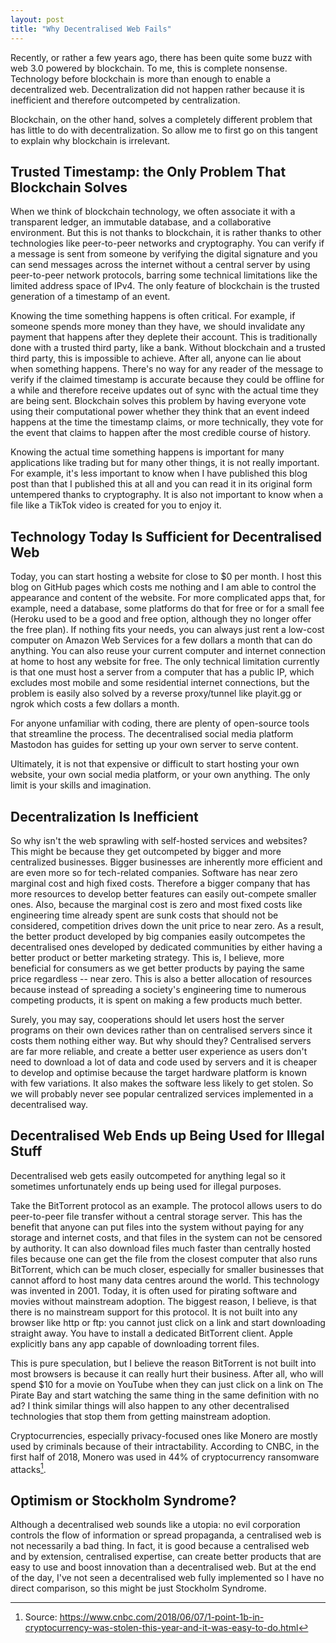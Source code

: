 ```yaml
---
layout: post
title: "Why Decentralised Web Fails"
---
```


Recently, or rather a few years ago, there has been quite some buzz with web 3.0 powered by blockchain. To me, this is complete nonsense. Technology before blockchain is more than enough to enable a decentralized web. Decentralization did not happen rather because it is inefficient and therefore outcompeted by centralization. 

Blockchain, on the other hand, solves a completely different problem that has little to do with decentralization. So allow me to first go on this tangent to explain why blockchain is irrelevant.

## Trusted Timestamp: the Only Problem That Blockchain Solves

When we think of blockchain technology, we often associate it with a transparent ledger, an immutable database, and a collaborative environment. But this is not thanks to blockchain, it is rather thanks to other technologies like peer-to-peer networks and cryptography. You can verify if a message is sent from someone by verifying the digital signature and you can send messages across the internet without a central server by using peer-to-peer network protocols, barring some technical limitations like the limited address space of IPv4. The only feature of blockchain is the trusted generation of a timestamp of an event.

Knowing the time something happens is often critical. For example, if someone spends more money than they have, we should invalidate any payment that happens after they deplete their account. This is traditionally done with a trusted third party, like a bank. Without blockchain and a trusted third party, this is impossible to achieve. After all, anyone can lie about when something happens. There's no way for any reader of the message to verify if the claimed timestamp is accurate because they could be offline for a while and therefore receive updates out of sync with the actual time they are being sent. Blockchain solves this problem by having everyone vote using their computational power whether they think that an event indeed happens at the time the timestamp claims, or more technically, they vote for the event that claims to happen after the most credible course of history.

Knowing the actual time something happens is important for many applications like trading but for many other things, it is not really important. For example, it's less important to know when I have published this blog post than that I published this at all and you can read it in its original form untempered thanks to cryptography. It is also not important to know when a file like a TikTok video is created for you to enjoy it.

## Technology Today Is Sufficient for Decentralised Web

Today, you can start hosting a website for close to $0 per month. I host this blog on GitHub pages which costs me nothing and I am able to control the appearance and content of the website. For more complicated apps that, for example, need a database, some platforms do that for free or for a small fee (Heroku used to be a good and free option, although they no longer offer the free plan). If nothing fits your needs, you can always just rent a low-cost computer on Amazon Web Services for a few dollars a month that can do anything. You can also reuse your current computer and internet connection at home to host any website for free. The only technical limitation currently is that one must host a server from a computer that has a public IP, which excludes most mobile and some residential internet connections, but the problem is easily also solved by a reverse proxy/tunnel like playit.gg or ngrok which costs a few dollars a month.

For anyone unfamiliar with coding, there are plenty of open-source tools that streamline the process. The decentralised social media platform Mastodon has guides for setting up your own server to serve content.

Ultimately, it is not that expensive or difficult to start hosting your own website, your own social media platform, or your own anything. The only limit is your skills and imagination.

## Decentralization Is Inefficient

So why isn't the web sprawling with self-hosted services and websites? This might be because they get outcompeted by bigger and more centralized businesses. Bigger businesses are inherently more efficient and are even more so for tech-related companies. Software has near zero marginal cost and high fixed costs. Therefore a bigger company that has more resources to develop better features can easily out-compete smaller ones. Also, because the marginal cost is zero and most fixed costs like engineering time already spent are sunk costs that should not be considered, competition drives down the unit price to near zero. As a result, the better product developed by big companies easily outcompetes the decentralised ones developed by dedicated communities by either having a better product or better marketing strategy. This is, I believe, more beneficial for consumers as we get better products by paying the same price regardless -- near zero. This is also a better allocation of resources because instead of spreading a society's engineering time to numerous competing products, it is spent on making a few products much better.

Surely, you may say, cooperations should let users host the server programs on their own devices rather than on centralised servers since it costs them nothing either way. But why should they? Centralised servers are far more reliable, and create a better user experience as users don't need to download a lot of data and code used by servers and it is cheaper to develop and optimise because the target hardware platform is known with few variations. It also makes the software less likely to get stolen. So we will probably never see popular centralized services implemented in a decentralised way.

## Decentralised Web Ends up Being Used for Illegal Stuff

Decentralised web gets easily outcompeted for anything legal so it sometimes unfortunately ends up being used for illegal purposes.

Take the BitTorrent protocol as an example. The protocol allows users to do peer-to-peer file transfer without a central storage server. This has the benefit that anyone can put files into the system without paying for any storage and internet costs, and that files in the system can not be censored by authority. It can also download files much faster than centrally hosted files because one can get the file from the closest computer that also runs BitTorrent, which can be much closer, especially for smaller businesses that cannot afford to host many data centres around the world. This technology was invented in 2001. Today, it is often used for pirating software and movies without mainstream adoption. The biggest reason, I believe, is that there is no mainstream support for this protocol. It is not built into any browser like http or ftp: you cannot just click on a link and start downloading straight away. You have to install a dedicated BitTorrent client. Apple explicitly bans any app capable of downloading torrent files.

This is pure speculation, but I believe the reason BitTorrent is not built into most browsers is because it can really hurt their business. After all, who will spend $10 for a movie on YouTube when they can just click on a link on The Pirate Bay and start watching the same thing in the same definition with no ad? I think similar things will also happen to any other decentralised technologies that stop them from getting mainstream adoption. 

Cryptocurrencies, especially privacy-focused ones like Monero are mostly used by criminals because of their intractability. According to CNBC, in the first half of 2018, Monero was used in 44% of cryptocurrency ransomware attacks[^monero-source]. 

## Optimism or Stockholm Syndrome?

Although a decentralised web sounds like a utopia: no evil corporation controls the flow of information or spread propaganda, a centralised web is not necessarily a bad thing. In fact, it is good because a centralised web and by extension, centralised expertise, can create better products that are easy to use and boost innovation than a decentralised web. But at the end of the day, I've not seen a decentralised web fully implemented so I have no direct comparison, so this might be just Stockholm Syndrome.

[^monero-source]: Source: <https://www.cnbc.com/2018/06/07/1-point-1b-in-cryptocurrency-was-stolen-this-year-and-it-was-easy-to-do.html>